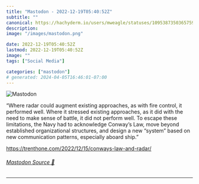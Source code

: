```yaml
---
title: "Mastodon - 2022-12-19T05:40:52Z"
subtitle: ""
canonical: https://hachyderm.io/users/mweagle/statuses/109538735036575938
description:
image: "/images/mastodon.png"

date: 2022-12-19T05:40:52Z
lastmod: 2022-12-19T05:40:52Z
image: ""
tags: ["Social Media"]

categories: ["mastodon"]
# generated: 2024-04-05T16:46:01-07:00
---
```

![Mastodon](/images/mastodon.png)

<p>“Where radar could augment existing approaches, as with fire control, it performed well. Where it stressed existing approaches, as it did with the need to make sense of battle, it did not perform well. To escape these limitations, the Navy had to acknowledge Conway’s Law, move beyond established organizational structures, and design a new “system” based on new communication patterns, especially aboard ship.”</p><p><a href="https://trenthone.com/2022/12/15/conways-law-and-radar/" target="_blank" rel="nofollow noopener noreferrer" translate="no"><span class="invisible">https://</span><span class="ellipsis">trenthone.com/2022/12/15/conwa</span><span class="invisible">ys-law-and-radar/</span></a></p>


###### [Mastodon Source 🐘](https://hachyderm.io/@mweagle/109538735036575938)

___
